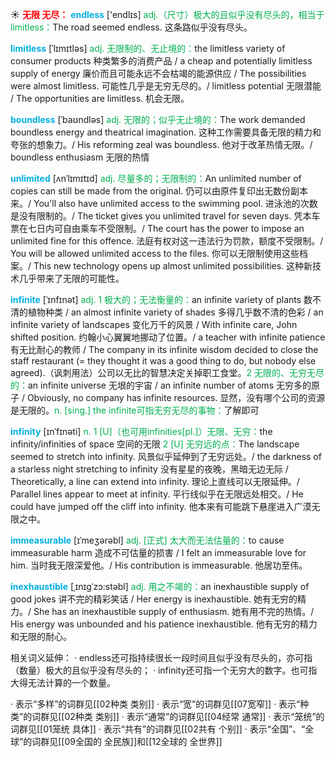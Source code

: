 ☀ <font color="red">**无限 无尽：**</font>
<font color="sky blue">**endless**</font> ['endlɪs] 
<font color="#00b050">adj.（尺寸）极大的且似乎没有尽头的，相当于limitless：</font>The road seemed endless. 这条路似乎没有尽头。
           
<font color="sky blue">**limitless**</font> [ˈlɪmɪtləs]
<font color="#00b050">adj. 无限制的、无止境的：</font>the limitless variety of consumer products 种类繁多的消费产品 / a cheap and potentially limitless supply of energy 廉价而且可能永远不会枯竭的能源供应 / The possibilities were almost limitless. 可能性几乎是无穷无尽的。/ limitless potential 无限潜能 / The opportunities are limitless. 机会无限。           

<font color="sky blue">**boundless**</font> [ˈbaʊndləs]
<font color="#00b050">adj. 无限的；似乎无止境的：</font>The work demanded boundless energy and theatrical imagination. 这种工作需要具备无限的精力和夸张的想象力。/ His reforming zeal was boundless. 他对于改革热情无限。/ boundless enthusiasm 无限的热情

<font color="sky blue">**unlimited**</font> [ʌnˈlɪmɪtɪd]
<font color="#00b050">adj. 尽量多的；无限制的：</font>An unlimited number of copies can still be made from the original. 仍可以由原件复印出无数份副本来。/ You'll also have unlimited access to the swimming pool. 进泳池的次数是没有限制的。/ The ticket gives you unlimited travel for seven days. 凭本车票在七日内可自由乘车不受限制。/ The court has the power to impose an unlimited fine for this offence. 法庭有权对这一违法行为罚款，额度不受限制。/ You will be allowed unlimited access to the files. 你可以无限制使用这些档案。/ This new technology opens up almost unlimited possibilities. 这种新技术几乎带来了无限的可能性。           
           
<font color="sky blue">**infinite**</font> [ˈɪnfɪnət]
<font color="#00b050">adj. 1 极大的；无法衡量的：</font>an infinite variety of plants 数不清的植物种类 / an almost infinite variety of shades 多得几乎数不清的色彩 / an infinite variety of landscapes 变化万千的风景 / With infinite care, John shifted position. 约翰小心翼翼地挪动了位置。/ a teacher with infinite patience 有无比耐心的教师 / The company in its infinite wisdom decided to close the staff restaurant (= they thought it was a good thing to do, but nobody else agreed).（讽刺用法）公司以无比的智慧决定关掉职工食堂。<font color="#00b050">2 无限的、无穷无尽的：</font>an infinite universe 无垠的宇宙 / an infinite number of atoms 无穷多的原子 / Obviously, no company has infinite resources. 显然，没有哪个公司的资源是无限的。<font color="#00b050">n. [sing.] the infinite可指无穷无尽的事物：</font>了解即可
           
<font color="sky blue">**infinity**</font> [ɪnˈfɪnəti]
<font color="#00b050">n. 1 [U]（也可用infinities[pl.]）无限、无穷：</font>the infinity/infinities of space 空间的无限 <font color="#00b050">2 [U] 无穷远的点：</font>The landscape seemed to stretch into infinity. 风景似乎延伸到了无穷远处。/ the darkness of a starless night stretching to infinity 没有星星的夜晚，黑暗无边无际 / Theoretically, a line can extend into infinity. 理论上直线可以无限延伸。/ Parallel lines appear to meet at infinity. 平行线似乎在无限远处相交。/ He could have jumped off the cliff into infinity. 他本来有可能跳下悬崖进入广漠无限之中。

<font color="sky blue">**immeasurable**</font> [ɪˈmeʒərəbl]
<font color="#00b050">adj. [正式] 太大而无法估量的：</font>to cause immeasurable harm 造成不可估量的损害 / I felt an immeasurable love for him. 当时我无限深爱他。/ His contribution is immeasurable. 他居功至伟。
                      
<font color="sky blue">**inexhaustible**</font> [ˌɪnɪgˈzɔ:stəbl]
<font color="#00b050">adj. 用之不竭的：</font>an inexhaustible supply of good jokes 讲不完的精彩笑话 / Her energy is inexhaustible. 她有无穷的精力。/ She has an inexhaustible supply of enthusiasm. 她有用不完的热情。/ His energy was unbounded and his patience inexhaustible. 他有无穷的精力和无限的耐心。

相关词义延伸：
· endless还可指持续很长一段时间且似乎没有尽头的，亦可指（数量）极大的且似乎没有尽头的；
· infinity还可指一个无穷大的数字。也可指大得无法计算的一个数量。

· 表示“多样”的词群见[[02种类 类别]]
· 表示“宽”的词群见[[07宽窄]]
· 表示“种类”的词群见[[02种类 类别]]
· 表示“通常”的词群见[[04经常 通常]]
· 表示“笼统”的词群见[[01笼统 具体]]
· 表示“共有”的词群见[[02共有 个别]]
· 表示“全国”、“全球”的词群见[[09全国的 全民族]]和[[12全球的 全世界]]
